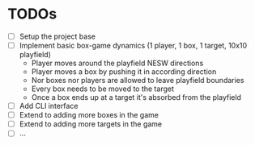 # TODOs

- [ ] Setup the project base
- [ ] Implement basic box-game dynamics (1 player, 1 box, 1 target, 10x10 playfield)
  - Player moves around the playfield NESW directions
  - Player moves a box by pushing it in according direction
  - Nor boxes nor players are allowed to leave playfield boundaries
  - Every box needs to be moved to the target
  - Once a box ends up at a target it's absorbed from the playfield
- [ ] Add CLI interface
- [ ] Extend to adding more boxes in the game
- [ ] Extend to adding more targets in the game
- [ ] ...
